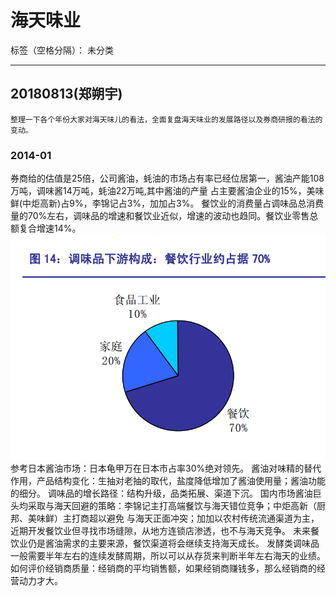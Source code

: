 ﻿# 海天味业

标签（空格分隔）： 未分类

---
## 20180813(郑朔宇)
    整理一下各个年份大家对海天味儿的看法，全面复盘海天味业的发展路径以及券商研报的看法的变动。
### 2014-01 
券商给的估值是25倍，公司酱油，蚝油的市场占有率已经位居第一，酱油产能108万吨，调味酱14万吨，蚝油22万吨,其中酱油的产量
占主要酱油企业的15%，美味鲜(中炬高新)占9%，李锦记占3%，加加占3%。
餐饮业的消费量占调味品总消费量的70%左右，调味品的增速和餐饮业近似，增速的波动也趋同。餐饮业零售总额复合增速14%。
![调味品下游构成](https://github.com/luoluo2048/stocks_hstz/blob/master/picture/603288_1.png)
参考日本酱油市场：日本龟甲万在日本市占率30%绝对领先。
酱油对味精的替代作用，产品结构变化：生抽对老抽的取代，盐度降低增加了酱油使用量；酱油功能的细分。
调味品的增长路径：结构升级，品类拓展、渠道下沉。
国内市场酱油巨头均采取与海天回避的策略：李锦记主打高端餐饮与海天错位竞争；中炬高新（厨邦、美味鲜）主打商超以避免
与海天正面冲突；加加以农村传统流通渠道为主，近期开发餐饮业但寻找市场缝隙，从地方连锁店渗透，也不与海天竞争。
未来餐饮业仍是酱油需求的主要来源，餐饮渠道将会继续支持海天成长。
发酵类调味品一般需要半年左右的连续发酵周期，所以可以从存货来判断半年左右海天的业绩。
如何评价经销商质量：经销商的平均销售额，如果经销商赚钱多，那么经销商的经营动力才大。
###
    



